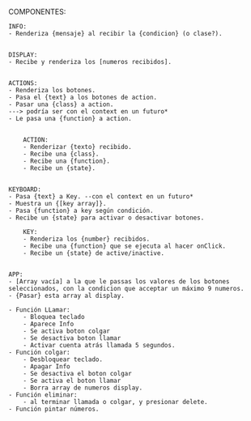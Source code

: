 COMPONENTES:

    INFO:
    - Renderiza {mensaje} al recibir la {condicion} (o clase?).


    DISPLAY:
    - Recibe y renderiza los [numeros recibidos].


    ACTIONS:
    - Renderiza los botones.
    - Pasa el {text} a los botones de action.
    - Pasar una {class} a action.
    ---> podría ser con el context en un futuro*
    - Le pasa una {function} a action.


        ACTION:
        - Renderizar {texto} recibido.
        - Recibe una {class}.
        - Recibe una {function}.
        - Recibe un {state}.


    KEYBOARD:
    - Pasa {text} a Key. --con el context en un futuro*
    - Muestra un {[key array]}.
    - Pasa {function} a key según condición.
    - Recibe un {state} para activar o desactivar botones.

        KEY:
        - Renderiza los {number} recibidos.
        - Recibe una {function} que se ejecuta al hacer onClick.
        - Recibe un {state} de active/inactive.


    APP:
    - [Array vacía] a la que le passas los valores de los botones seleccionados, con la condicion que acceptar un máximo 9 numeros.
    - {Pasar} esta array al display.

    - Función LLamar:
        - Bloquea teclado
        - Aparece Info
        - Se activa boton colgar
        - Se desactiva boton llamar
        - Activar cuenta atrás llamada 5 segundos.
    - Función colgar:
        - Desbloquear teclado.
        - Apagar Info
        - Se desactiva el boton colgar
        - Se activa el boton llamar
        - Borra array de numeros display.
    - Función eliminar:
        - al terminar llamada o colgar, y presionar delete.
    - Función pintar números.
